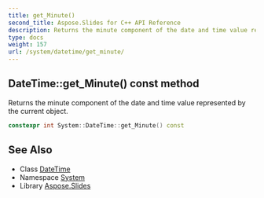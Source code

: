 ```yaml
---
title: get_Minute()
second_title: Aspose.Slides for C++ API Reference
description: Returns the minute component of the date and time value represented by the current object.
type: docs
weight: 157
url: /system/datetime/get_minute/
---
```

## DateTime::get_Minute() const method


Returns the minute component of the date and time value represented by the current object.

```cpp
constexpr int System::DateTime::get_Minute() const
```

## See Also

* Class [DateTime](../)
* Namespace [System](../../)
* Library [Aspose.Slides](../../../)